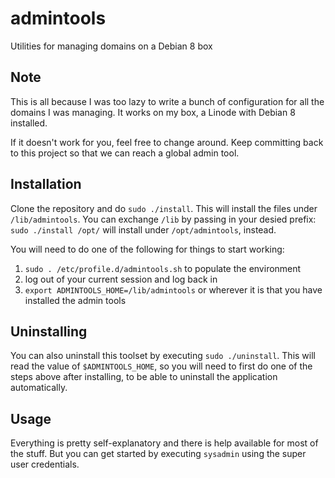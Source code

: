 # admintools
Utilities for managing domains on a Debian 8 box

## Note
This is all because I was too lazy to write a bunch of configuration for all the domains I was managing.
It works on my box, a Linode with Debian 8 installed.

If it doesn't work for you, feel free to change around. Keep committing back to this project so that we can reach a global admin tool.

## Installation
Clone the repository and do `sudo ./install`. This will install the files under `/lib/admintools`. You can exchange `/lib` by passing in your desied prefix: `sudo ./install /opt/` will install under `/opt/admintools`, instead.

You will need to do one of the following for things to start working:
 1. `sudo . /etc/profile.d/admintools.sh` to populate the environment
 2. log out of your current session and log back in
 3. `export ADMINTOOLS_HOME=/lib/admintools` or wherever it is that you have installed the admin tools

## Uninstalling

 You can also uninstall this toolset by executing `sudo ./uninstall`. This will read the value of `$ADMINTOOLS_HOME`, so you will need to first do one of the steps above after installing, to be able to uninstall the application automatically.

## Usage
Everything is pretty self-explanatory and there is help available for most of the stuff. But you can get started by executing `sysadmin` using the super user credentials.

